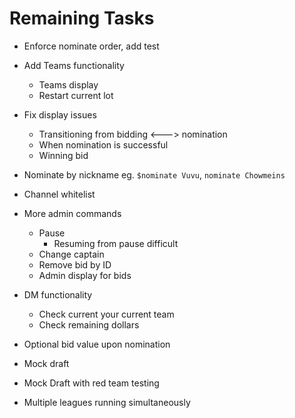 # Remaining Tasks

- Enforce nominate order, add test

- Add Teams functionality
    * Teams display
    * Restart current lot

- Fix display issues
    * Transitioning from bidding <---> nomination
    * When nomination is successful
    * Winning bid

- Nominate by nickname
    eg. `$nominate Vuvu`, `nominate Chowmeins`

- Channel whitelist 

- More admin commands
    * Pause
        * Resuming from pause difficult
    * Change captain
    * Remove bid by ID
    * Admin display for bids

- DM functionality
    * Check current your current team
    * Check remaining dollars

- Optional bid value upon nomination

- Mock draft

- Mock Draft with red team testing

- Multiple leagues running simultaneously

